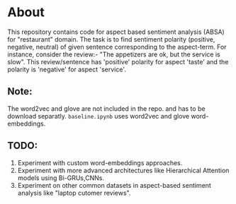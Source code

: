 # About
This repository contains code for aspect based sentiment analysis (ABSA) for "restaurant" domain. The task is to find sentiment polarity (positive, negative, neutral) of given sentence corresponding to the aspect-term.
For instance, consider the review:- "The appetizers are ok, but the service is slow". This review/sentence has 'positive' polarity for aspect 'taste' and the polarity is 'negative' for aspect 'service'.

## Note:
The word2vec and glove are not included in the repo. and has to be download
separatly. `baseline.ipynb` uses word2vec and glove word-embeddings.  

## TODO:
1. Experiment with custom word-embeddings approaches.
2. Experiment with more advanced architectures like Hierarchical Attention models using Bi-GRUs,CNNs. 
3. Experiment on other common datasets in aspect-based sentiment analysis like "laptop cutomer reviews".  
